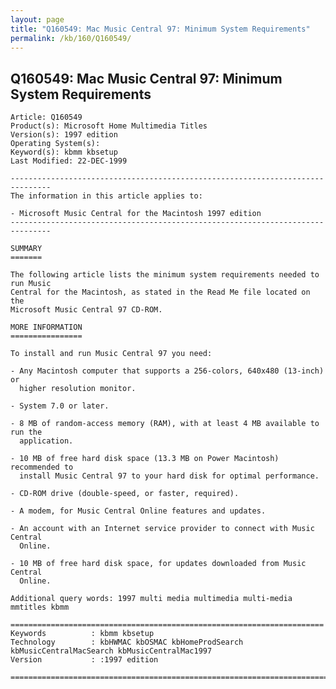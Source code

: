 ```yaml
---
layout: page
title: "Q160549: Mac Music Central 97: Minimum System Requirements"
permalink: /kb/160/Q160549/
---
```


## Q160549: Mac Music Central 97: Minimum System Requirements

	Article: Q160549
	Product(s): Microsoft Home Multimedia Titles
	Version(s): 1997 edition
	Operating System(s): 
	Keyword(s): kbmm kbsetup
	Last Modified: 22-DEC-1999
	
	-------------------------------------------------------------------------------
	The information in this article applies to:
	
	- Microsoft Music Central for the Macintosh 1997 edition 
	-------------------------------------------------------------------------------
	
	SUMMARY
	=======
	
	The following article lists the minimum system requirements needed to run Music
	Central for the Macintosh, as stated in the Read Me file located on the
	Microsoft Music Central 97 CD-ROM.
	
	MORE INFORMATION
	================
	
	To install and run Music Central 97 you need:
	
	- Any Macintosh computer that supports a 256-colors, 640x480 (13-inch) or
	  higher resolution monitor.
	
	- System 7.0 or later.
	
	- 8 MB of random-access memory (RAM), with at least 4 MB available to run the
	  application.
	
	- 10 MB of free hard disk space (13.3 MB on Power Macintosh) recommended to
	  install Music Central 97 to your hard disk for optimal performance.
	
	- CD-ROM drive (double-speed, or faster, required).
	
	- A modem, for Music Central Online features and updates.
	
	- An account with an Internet service provider to connect with Music Central
	  Online.
	
	- 10 MB of free hard disk space, for updates downloaded from Music Central
	  Online.
	
	Additional query words: 1997 multi media multimedia multi-media mmtitles kbmm
	
	======================================================================
	Keywords          : kbmm kbsetup 
	Technology        : kbHWMAC kbOSMAC kbHomeProdSearch kbMusicCentralMacSearch kbMusicCentralMac1997
	Version           : :1997 edition
	
	=============================================================================
	
